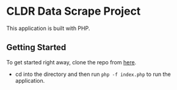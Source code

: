 # CLDR Data Scrape Project

This application is built with PHP.

## Getting Started

To get started right away, clone the repo from [here](https://github.com/ucanfil/dreamApply).

* cd into the directory and then run `php -f index.php` to run the application.